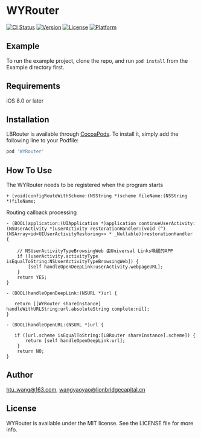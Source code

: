 # WYRouter

[![CI Status](https://img.shields.io/travis/htu_wang@163.com/WYRouter.svg?style=flat)](https://travis-ci.org/htu_wang@163.com/WYRouter)
[![Version](https://img.shields.io/cocoapods/v/WYRouter.svg?style=flat)](https://cocoapods.org/pods/WYRouter)
[![License](https://img.shields.io/cocoapods/l/WYRouter.svg?style=flat)](https://cocoapods.org/pods/WYRouter)
[![Platform](https://img.shields.io/cocoapods/p/WYRouter.svg?style=flat)](https://cocoapods.org/pods/WYRouter)

## Example

To run the example project, clone the repo, and run `pod install` from the Example directory first.

## Requirements
iOS 8.0 or later


## Installation

LBRouter is available through [CocoaPods](https://cocoapods.org). To install
it, simply add the following line to your Podfile:

```ruby
pod 'WYRouter'
```

## How To Use 

The WYRouter needs to be registered when the program starts

```Object-C
+ (void)configRouteWithScheme:(NSString *)scheme fileName:(NSString *)fileName;
```


Routing callback processing

```Object-C
- (BOOL)application:(UIApplication *)application continueUserActivity:(NSUserActivity *)userActivity restorationHandler:(void (^)(NSArray<id<UIUserActivityRestoring>> * _Nullable))restorationHandler {
    
    // NSUserActivityTypeBrowsingWeb 由Universal Links唤醒的APP
    if ([userActivity.activityType isEqualToString:NSUserActivityTypeBrowsingWeb]) {
        [self handleOpenDeepLink:userActivity.webpageURL];
    }
    return YES;
}

- (BOOL)handleOpenDeepLink:(NSURL *)url {
    
   return [[WYRouter shareInstance] handleWithURLString:url.absoluteString complete:nil];
}

- (BOOL)handleOpenURL:(NSURL *)url {
    
   if ([url.scheme isEqualToString:[LBRouter shareInstance].scheme]) {
       return [self handleOpenDeepLink:url];
    }
    return NO;
}
```


## Author

htu_wang@163.com, wangyaoyao@lionbridgecapital.cn

## License

WYRouter is available under the MIT license. See the LICENSE file for more info.

